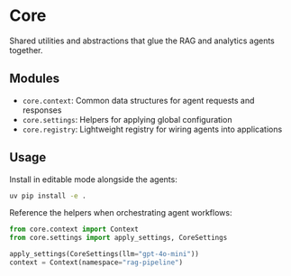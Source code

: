 # Core

Shared utilities and abstractions that glue the RAG and analytics agents together.

## Modules
- `core.context`: Common data structures for agent requests and responses
- `core.settings`: Helpers for applying global configuration
- `core.registry`: Lightweight registry for wiring agents into applications

## Usage
Install in editable mode alongside the agents:

```bash
uv pip install -e .
```

Reference the helpers when orchestrating agent workflows:

```python
from core.context import Context
from core.settings import apply_settings, CoreSettings

apply_settings(CoreSettings(llm="gpt-4o-mini"))
context = Context(namespace="rag-pipeline")
```
